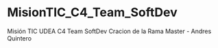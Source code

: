 # MisionTIC_C4_Team_SoftDev
Misión TIC UDEA C4 Team SoftDev
Cracion de la Rama Master - Andres Quintero
